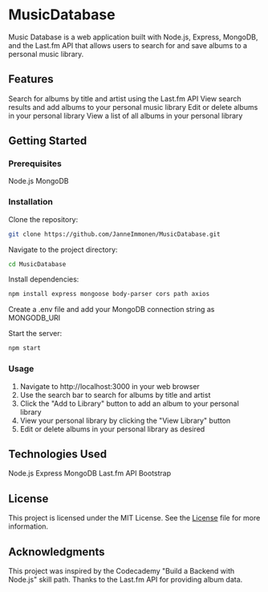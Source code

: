 # MusicDatabase
Music Database is a web application built with Node.js, Express, MongoDB, and the Last.fm API that allows users to search for and save albums to a personal music library.

## Features

Search for albums by title and artist using the Last.fm API
View search results and add albums to your personal music library
Edit or delete albums in your personal library
View a list of all albums in your personal library

## Getting Started

### Prerequisites

Node.js
MongoDB

### Installation

Clone the repository: 
```bash
git clone https://github.com/JanneImmonen/MusicDatabase.git
```
Navigate to the project directory:
```bash
cd MusicDatabase
```
Install dependencies: 
```bash
npm install express mongoose body-parser cors path axios
```
Create a .env file and add your MongoDB connection string as MONGODB_URI

Start the server: 
```bash
npm start
```
### Usage

1. Navigate to http://localhost:3000 in your web browser
2. Use the search bar to search for albums by title and artist
3. Click the "Add to Library" button to add an album to your personal library
4. View your personal library by clicking the "View Library" button
5. Edit or delete albums in your personal library as desired

## Technologies Used

Node.js
Express
MongoDB
Last.fm API
Bootstrap

## License
This project is licensed under the MIT License. See the [License](https://choosealicense.com/licenses/mit/) file for more information.

## Acknowledgments

This project was inspired by the Codecademy "Build a Backend with Node.js" skill path.
Thanks to the Last.fm API for providing album data.
